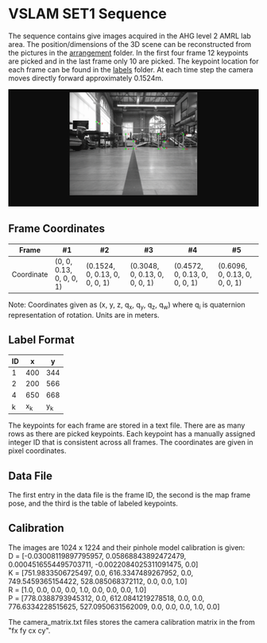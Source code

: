# VSLAM SET1 Sequence
The sequence contains give images acquired in the AHG level 2 AMRL lab area. The position/dimensions of the 3D scene can be reconstructed from the pictures in the [arrangement](arrangement) folder. In the first four frame 12 keypoints are picked and in the last frame only 10 are picked. The keypoint location for each frame can be found in the [labels](labels) folder. At each time step the camera moves directly forward approximately 0.1524m.

<img src="labels/sequence_gif.gif" width="1224">

## Frame Coordinates
Frame | #1 | #2 | #3 | #4 | #5 | 
--- | --- | --- | --- |--- |--- |
Coordinate | (0, 0, 0.13, 0, 0, 0, 1) | (0.1524, 0, 0.13, 0, 0, 0, 1) | (0.3048, 0, 0.13, 0, 0, 0, 1) | (0.4572, 0, 0.13, 0, 0, 0, 1) | (0.6096, 0, 0.13, 0, 0, 0, 1)

Note: Coordinates given as (x, y, z, q<sub>x</sub>, q<sub>y</sub>, q<sub>z</sub>, q<sub>w</sub>) where q<sub>i</sub> is quaternion representation of rotation. Units are in meters.

## Label Format
ID | x | y | 
--- | --- | --- | 
1 | 400 | 344 |
2 | 200 | 566 |
4 | 650 | 668 |
k | x<sub>k</sub> | y<sub>k</sub> |

The keypoints for each frame are stored in a text file. There are as many rows as there are picked keypoints. Each keypoint has a manually assigned integer ID that is consistent across all frames. The coordinates are given in pixel coordinates.

## Data File
The first entry in the data file is the frame ID, the second is the map frame pose, and the third is the table of labeled keypoints.

## Calibration 
The images are 1024 x 1224 and their pinhole model calibration is given:  
D = [-0.03008119897795957, 0.05868843892472479, 0.0004516554495703711, -0.0022084025311091475, 0.0]  
K = [751.9833506725497, 0.0, 616.3347489267952, 0.0, 749.5459365154422, 528.085068372112, 0.0, 0.0, 1.0]  
R = [1.0, 0.0, 0.0, 0.0, 1.0, 0.0, 0.0, 0.0, 1.0]  
P = [778.0388793945312, 0.0, 612.0841219278518, 0.0, 0.0, 776.6334228515625, 527.0950631562009, 0.0, 0.0, 0.0, 1.0, 0.0]  

The camera_matrix.txt files stores the camera calibration matrix in the from "fx fy cx cy".